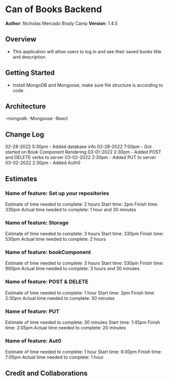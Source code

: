 # Can of Books Backend

**Author**: Nicholas Mercado
            Brady Camp
**Version**: 1.4.5

## Overview

- This application will allow users to log in and see their saved books title and description.

## Getting Started

- Install MongoDB and Mongoose, make sure file structure is according to code.

## Architecture

-mongodb
-Mongoose
-React

## Change Log

02-28-2022 5:30pm - Added database info
02-28-2022 7:00pm - Got started on Book Component Rendering
03-01-2022 2:30pm - Added POST and DELETE verbs to server
03-02-2022 2:30pm - Added PUT to server
03-02-2022 2:30pm - Added Auth0

## Estimates

### Name of feature: Set up your repositories

Estimate of time needed to complete: 2 hours
Start time: 2pm
Finish time: 330pm
Actual time needed to complete: 1 hour and 30 minutes

### Name of feature: Storage

Estimate of time needed to complete: 3 hours
Start time: 330pm
Finish time: 530pm
Actual time needed to complete: 2 hours

### Name of feature: bookComponent

Estimate of time needed to complete: 3 hours
Start time: 530pm
Finish time: 900pm
Actual time needed to complete:  3 hours and 30 minutes

### Name of feature: POST & DELETE

Estimate of time needed to complete: 1 hour
Start time: 2pm
Finish time: 2:30pm
Actual time needed to complete: 30 minutes

### Name of feature: PUT

Estimate of time needed to complete: 30 minutes
Start time: 1:45pm
Finish time: 2:05pm
Actual time needed to complete: 20 minutes

### Name of feature: Aut0

Estimate of time needed to complete: 1 hour
Start time: 6:00pm
Finish time: 7:05pm
Actual time needed to complete: 1 hour

## Credit and Collaborations
